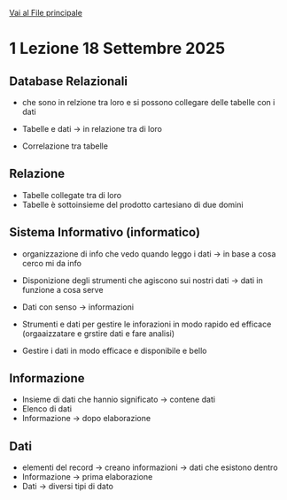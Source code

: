 [Vai al File principale](../../Readme.md)

# 1 Lezione 18 Settembre 2025

## Database Relazionali 

- che sono in relzione tra loro e si possono collegare delle tabelle con i dati 
- Tabelle e dati -> in relazione tra di loro 

- Correlazione tra tabelle

## Relazione 

- Tabelle collegate tra di loro 
- Tabelle è sottoinsieme del prodotto cartesiano di due domini

## Sistema Informativo (informatico)

- organizzazione di info che vedo quando leggo i dati -> in base a cosa cerco mi da info
- Disponizione degli strumenti che agiscono sui nostri dati -> dati in funzione a cosa serve

- Dati con senso -> informazioni 

- Strumenti e dati per gestire le inforazioni in modo rapido ed efficace (orgaaizzatare e grstire dati e fare analisi)
- Gestire i dati in modo efficace e disponibile e bello


## Informazione 

- Insieme di dati che hannio significato -> contene dati
- Elenco di dati 
- Informazione -> dopo elaborazione

## Dati 

- elementi del record -> creano informazioni -> dati che esistono dentro 
- Informazione -> prima elaborazione
- Dati -> diversi tipi di dato

